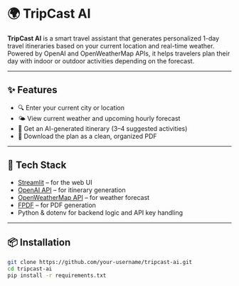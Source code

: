 # 🌍 TripCast AI

**TripCast AI** is a smart travel assistant that generates personalized 1-day travel itineraries based on your current location and real-time weather. Powered by OpenAI and OpenWeatherMap APIs, it helps travelers plan their day with indoor or outdoor activities depending on the forecast.

---

## ✨ Features

- 🔍 Enter your current city or location
- 🌤️ View current weather and upcoming hourly forecast
- 🤖 Get an AI-generated itinerary (3–4 suggested activities)
- 📄 Download the plan as a clean, organized PDF

---

## 🚀 Tech Stack

- [Streamlit](https://streamlit.io/) – for the web UI
- [OpenAI API](https://openai.com/) – for itinerary generation
- [OpenWeatherMap API](https://openweathermap.org/) – for weather forecast
- [FPDF](https://pyfpdf.readthedocs.io/) – for PDF generation
- Python & dotenv for backend logic and API key handling

---

## 📦 Installation

```bash
git clone https://github.com/your-username/tripcast-ai.git
cd tripcast-ai
pip install -r requirements.txt
